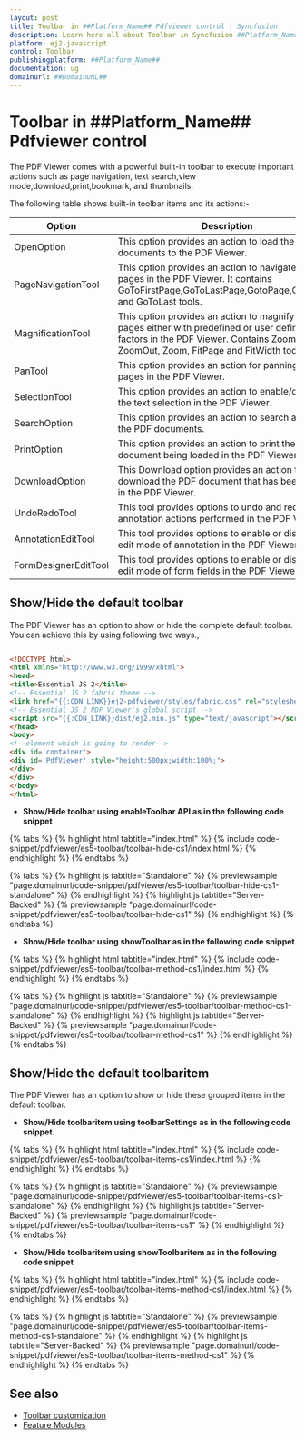 ```yaml
---
layout: post
title: Toolbar in ##Platform_Name## Pdfviewer control | Syncfusion
description: Learn here all about Toolbar in Syncfusion ##Platform_Name## Pdfviewer control of Syncfusion Essential JS 2 and more.
platform: ej2-javascript
control: Toolbar 
publishingplatform: ##Platform_Name##
documentation: ug
domainurl: ##DomainURL##
---
```


# Toolbar in ##Platform_Name## Pdfviewer control

The PDF Viewer comes with a powerful built-in toolbar to execute important actions such as page navigation, text search,view mode,download,print,bookmark, and thumbnails.

The following table shows built-in toolbar items and its actions:-

| Option | Description |
|---|---|
| OpenOption | This option provides an action to load the PDF documents to the PDF Viewer.|
| PageNavigationTool | This option provides an action to navigate the pages in the PDF Viewer. It contains GoToFirstPage,GoToLastPage,GotoPage,GoToNext, and GoToLast tools.|
| MagnificationTool | This option provides an action to magnify the pages either with predefined or user defined zoom factors in the PDF Viewer. Contains ZoomIn, ZoomOut, Zoom, FitPage and FitWidth tools|
| PanTool |This option provides an action for panning the pages in the PDF Viewer.|
| SelectionTool |This option provides an action to enable/disable the text selection in the PDF Viewer.|
| SearchOption |This option provides an action to search a word in the PDF documents.|
| PrintOption |This option provides an action to print the PDF document being loaded in the PDF Viewer.|
| DownloadOption |This Download option provides an action to download the PDF document that has been loaded in the PDF Viewer.|
| UndoRedoTool | This tool provides options to undo and redo the annotation actions performed in the PDF Viewer.|
| AnnotationEditTool | This tool provides options to enable or disable the edit mode of annotation in the PDF Viewer.|
| FormDesignerEditTool | This tool provides options to enable or disable the edit mode of form fields in the PDF Viewer.|

## Show/Hide the default toolbar

The PDF Viewer has an option to show or hide the complete default toolbar. You can achieve this by using following two ways.,

```html

<!DOCTYPE html>
<html xmlns="http://www.w3.org/1999/xhtml">
<head>
<title>Essential JS 2</title>
<!-- Essential JS 2 fabric theme -->
<link href="{{:CDN_LINK}}ej2-pdfviewer/styles/fabric.css" rel="stylesheet" type="text/css"/>
<!-- Essential JS 2 PDF Viewer's global script -->
<script src="{{:CDN_LINK}}dist/ej2.min.js" type="text/javascript"></script>
</head>
<body>
<!--element which is going to render-->
<div id='container'>
<div id='PdfViewer' style="height:500px;width:100%;">
</div>
</div>
</body>
</html>

```

* **Show/Hide toolbar using enableToolbar API as in the following code snippet**

{% tabs %}
{% highlight html tabtitle="index.html" %}
{% include code-snippet/pdfviewer/es5-toolbar/toolbar-hide-cs1/index.html %}
{% endhighlight %}
{% endtabs %}


{% tabs %}
{% highlight js tabtitle="Standalone" %}
{% previewsample "page.domainurl/code-snippet/pdfviewer/es5-toolbar/toolbar-hide-cs1-standalone" %}
{% endhighlight %}
{% highlight js tabtitle="Server-Backed" %}
{% previewsample "page.domainurl/code-snippet/pdfviewer/es5-toolbar/toolbar-hide-cs1" %}
{% endhighlight %}
{% endtabs %}
        


* **Show/Hide toolbar using showToolbar as in the following code snippet**

{% tabs %}
{% highlight html tabtitle="index.html" %}
{% include code-snippet/pdfviewer/es5-toolbar/toolbar-method-cs1/index.html %}
{% endhighlight %}
{% endtabs %}


{% tabs %}
{% highlight js tabtitle="Standalone" %}
{% previewsample "page.domainurl/code-snippet/pdfviewer/es5-toolbar/toolbar-method-cs1-standalone" %}
{% endhighlight %}
{% highlight js tabtitle="Server-Backed" %}
{% previewsample "page.domainurl/code-snippet/pdfviewer/es5-toolbar/toolbar-method-cs1" %}
{% endhighlight %}
{% endtabs %}
        


## Show/Hide the default toolbaritem

The PDF Viewer has an option to show or hide these grouped items in the default toolbar.

* **Show/Hide toolbaritem using toolbarSettings as in the following code snippet.**

{% tabs %}
{% highlight html tabtitle="index.html" %}
{% include code-snippet/pdfviewer/es5-toolbar/toolbar-items-cs1/index.html %}
{% endhighlight %}
{% endtabs %}

{% tabs %}
{% highlight js tabtitle="Standalone" %}
{% previewsample "page.domainurl/code-snippet/pdfviewer/es5-toolbar/toolbar-items-cs1-standalone" %}
{% endhighlight %}
{% highlight js tabtitle="Server-Backed" %}
{% previewsample "page.domainurl/code-snippet/pdfviewer/es5-toolbar/toolbar-items-cs1" %}
{% endhighlight %}
{% endtabs %}
        


* **Show/Hide toolbaritem using showToolbaritem as in the following code snippet**

{% tabs %}
{% highlight html tabtitle="index.html" %}
{% include code-snippet/pdfviewer/es5-toolbar/toolbar-items-method-cs1/index.html %}
{% endhighlight %}
{% endtabs %}


{% tabs %}
{% highlight js tabtitle="Standalone" %}
{% previewsample "page.domainurl/code-snippet/pdfviewer/es5-toolbar/toolbar-items-method-cs1-standalone" %}
{% endhighlight %}
{% highlight js tabtitle="Server-Backed" %}
{% previewsample "page.domainurl/code-snippet/pdfviewer/es5-toolbar/toolbar-items-method-cs1" %}
{% endhighlight %}
{% endtabs %}

## See also

* [Toolbar customization](./how-to/customization)
* [Feature Modules](./feature-module)